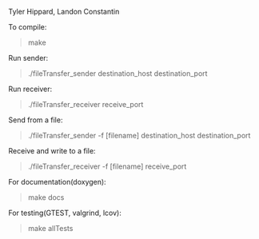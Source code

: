 Tyler Hippard, Landon Constantin

To compile:
> make

Run sender:
> ./fileTransfer_sender destination_host destination_port

Run receiver:
> ./fileTransfer_receiver receive_port

Send from a file:
> ./fileTransfer_sender -f [filename] destination_host destination_port

Receive and write to a file:
> ./fileTransfer_receiver -f [filename] receive_port

For documentation(doxygen):
> make docs

For testing(GTEST, valgrind, lcov):
> make allTests
